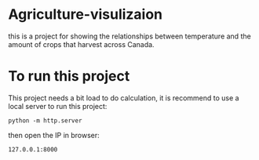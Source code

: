 # Agriculture-visulizaion    
this is a project for showing the relationships between temperature and the amount of crops that harvest across Canada.

# To run this project
This project needs a bit load to do calculation, it is recommend to use a local server to run this project:
    
    python -m http.server
then open the IP in browser:

    127.0.0.1:8000
